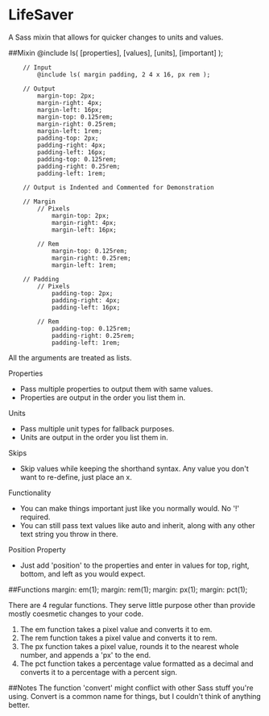 LifeSaver
=========

A Sass mixin that allows for quicker changes to units and values.


##Mixin
		@include ls( [properties], [values], [units], [important] );

		// Input
			@include ls( margin padding, 2 4 x 16, px rem );

		// Output
			margin-top: 2px;
			margin-right: 4px;
			margin-left: 16px;
			margin-top: 0.125rem;
			margin-right: 0.25rem;
			margin-left: 1rem;
			padding-top: 2px;
			padding-right: 4px;
			padding-left: 16px;
			padding-top: 0.125rem;
			padding-right: 0.25rem;
			padding-left: 1rem;

		// Output is Indented and Commented for Demonstration

		// Margin
			// Pixels
				margin-top: 2px;
				margin-right: 4px;
				margin-left: 16px;

			// Rem
				margin-top: 0.125rem;
				margin-right: 0.25rem;
				margin-left: 1rem;

		// Padding
			// Pixels
				padding-top: 2px;
				padding-right: 4px;
				padding-left: 16px;

			// Rem
				padding-top: 0.125rem;
				padding-right: 0.25rem;
				padding-left: 1rem;

All the arguments are treated as lists.

Properties
+ Pass multiple properties to output them with same values.
+ Properties are output in the order you list them in.

Units
+ Pass multiple unit types for fallback purposes.
+ Units are output in the order you list them in.

Skips
+ Skip values while keeping the shorthand syntax. Any value you don't want to re-define, just place an x.

Functionality
+ You can make things important just like you normally would. No '!' required.
+ You can still pass text values like auto and inherit, along with any other text string you throw in there.

Position Property
+ Just add 'position' to the properties and enter in values for top, right, bottom, and left as you would expect.

##Functions
		margin: em(1);
		margin: rem(1);
		margin: px(1);
		margin: pct(1);

There are 4 regular functions. They serve little purpose other than provide mostly coesmetic changes to your code.

1. The em function takes a pixel value and converts it to em.
1. The rem function takes a pixel value and converts it to rem.
1. The px function takes a pixel value, rounds it to the nearest whole number, and appends a 'px' to the end.
1. The pct function takes a percentage value formatted as a decimal and converts it to a percentage with a percent sign.


##Notes
The function 'convert' might conflict with other Sass stuff you're using. Convert is a common name for things, but I couldn't think of anything better.
